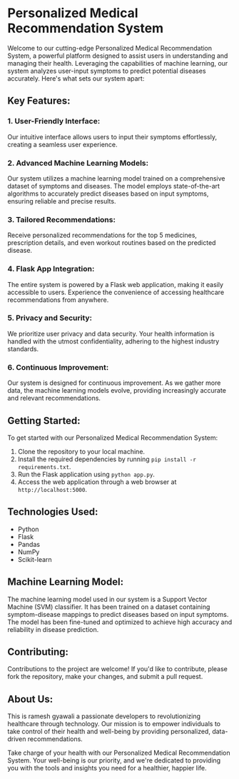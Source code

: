 # Personalized Medical Recommendation System

Welcome to our cutting-edge Personalized Medical Recommendation System, a powerful platform designed to assist users in understanding and managing their health. Leveraging the capabilities of machine learning, our system analyzes user-input symptoms to predict potential diseases accurately. Here's what sets our system apart:

## Key Features:

### 1. User-Friendly Interface:
   Our intuitive interface allows users to input their symptoms effortlessly, creating a seamless user experience.

### 2. Advanced Machine Learning Models:
   Our system utilizes a machine learning model trained on a comprehensive dataset of symptoms and diseases. The model employs state-of-the-art algorithms to accurately predict diseases based on input symptoms, ensuring reliable and precise results.

### 3. Tailored Recommendations:
   Receive personalized recommendations for the top 5 medicines, prescription details, and even workout routines based on the predicted disease.

### 4. Flask App Integration:
   The entire system is powered by a Flask web application, making it easily accessible to users. Experience the convenience of accessing healthcare recommendations from anywhere.

### 5. Privacy and Security:
   We prioritize user privacy and data security. Your health information is handled with the utmost confidentiality, adhering to the highest industry standards.

### 6. Continuous Improvement:
   Our system is designed for continuous improvement. As we gather more data, the machine learning models evolve, providing increasingly accurate and relevant recommendations.

## Getting Started:

To get started with our Personalized Medical Recommendation System:

1. Clone the repository to your local machine.
2. Install the required dependencies by running `pip install -r requirements.txt`.
3. Run the Flask application using `python app.py`.
4. Access the web application through a web browser at `http://localhost:5000`.

## Technologies Used:

- Python
- Flask
- Pandas
- NumPy
- Scikit-learn

## Machine Learning Model:

The machine learning model used in our system is a Support Vector Machine (SVM) classifier. It has been trained on a dataset containing symptom-disease mappings to predict diseases based on input symptoms. The model has been fine-tuned and optimized to achieve high accuracy and reliability in disease prediction.

## Contributing:

Contributions to the project are welcome! If you'd like to contribute, please fork the repository, make your changes, and submit a pull request.


## About Us:
This is ramesh gyawali a passionate developers to revolutionizing healthcare through technology. Our mission is to empower individuals to take control of their health and well-being by providing personalized, data-driven recommendations.

Take charge of your health with our Personalized Medical Recommendation System. Your well-being is our priority, and we're dedicated to providing you with the tools and insights you need for a healthier, happier life.